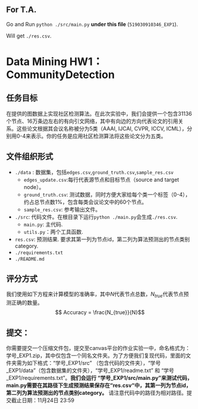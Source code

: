## For T.A.

Go and Run  `python ./src/main.py` **under this file** (`519030910346_EXP1`).

Will get `./res.csv`.

# Data Mining HW1： CommunityDetection

## 任务目标

在提供的图数据上实现社区检测算法。在此次实验中，我们会提供一个包含31136个节点、16万条边左右的有向引文网络，其中有向边的方向代表论文的引用关系。这些论文根据其会议名称被分为5类（AAAI, IJCAI, CVPR, ICCV, ICML），分别用0-4来表示。你的任务是应用社区检测算法将这些论文分为五类。

## 文件组织形式

- `./data` : 数据集，包括`edges.csv`,`ground_truth.csv`,`sample_res.csv`
  - `edges_update.csv`:每行代表源节点和目标节点（source and target node）。
  - `ground_truth.csv`: 测试数据，同时方便大家给每个类一个标签（0-4），约占总节点数1%，包含每类会议论文中的60个节点。
  - `sample_res.csv`: 参考输出文件。
- `./src`: 代码文件。在根目录下运行`python ./main.py`会生成`./res.csv`.
  - `main.py`: 主代码.
  - `utils.py`：两个工具函数.
- `res.csv`: 预测结果. 要求其第一列为节点id，第二列为算法预测出的节点类别category.
- `./requirements.txt`
- `./README.md`

## 评分方式

我们使用如下方程来计算模型的准确率，其中$N$代表节点总数，$N_{true}$代表节点预测正确的数量。
$$ Accuracy = \frac{N_{true}}{N}$$

## 提交：

你需要提交一个压缩文件包，提交至canvas平台的作业实验一中，命名格式为：学号_EXP1.zip，其中仅包含一个同名文件夹。为了方便我们复现代码，里面的文件夹需为如下格式：“学号_EXP1/src” （包含代码的文件夹），“学号_EXP1/data”（包含数据集的文件夹），“学号_EXP1/readme.txt” 和 “学号_EXP1/requirements.txt”。**我们会运行 “学号_EXP1/src/main.py”来测试代码，main.py需要在其路径下生成预测结果保存在“res.csv“中，其第一列为节点id，第二列为算法预测出的节点类别category。** 请注意代码中的路径为相对路径。提交截止日期：11月24日 23:59